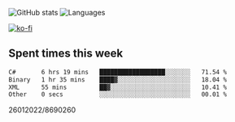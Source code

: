 ![GitHub stats](https://github-readme-stats.vercel.app/api?username=emipa606&theme=github_dark&show_icons=true) 
![Languages](https://github-readme-stats.vercel.app/api/top-langs/?username=emipa606&theme=github_dark&layout=compact)

[![ko-fi](https://ko-fi.com/img/githubbutton_sm.svg)](https://ko-fi.com/G2G55DDYD)

## Spent times this week
<!--START_SECTION:waka-->

```txt
C#       6 hrs 19 mins   ██████████████████░░░░░░░   71.54 %
Binary   1 hr 35 mins    ████▓░░░░░░░░░░░░░░░░░░░░   18.04 %
XML      55 mins         ██▓░░░░░░░░░░░░░░░░░░░░░░   10.41 %
Other    0 secs          ░░░░░░░░░░░░░░░░░░░░░░░░░   00.01 %
```

<!--END_SECTION:waka-->


26012022/8690260
